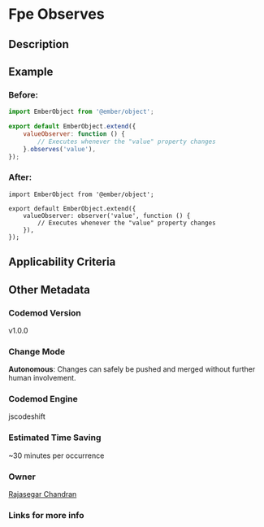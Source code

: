 # Fpe Observes

## Description

## Example

### Before:

```jsx
import EmberObject from '@ember/object';

export default EmberObject.extend({
	valueObserver: function () {
		// Executes whenever the "value" property changes
	}.observes('value'),
});
```

### After:

```tsx
import EmberObject from '@ember/object';

export default EmberObject.extend({
	valueObserver: observer('value', function () {
		// Executes whenever the "value" property changes
	}),
});
```

## Applicability Criteria

## Other Metadata

### Codemod Version

v1.0.0

### Change Mode

**Autonomous**: Changes can safely be pushed and merged without further human involvement.

### **Codemod Engine**

jscodeshift

### Estimated Time Saving

~30 minutes per occurrence

### Owner

[Rajasegar Chandran](https://github.com/rajasegar)

### Links for more info
